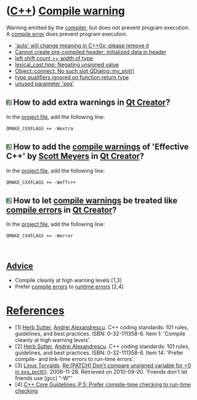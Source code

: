 # ([C++](Cpp.md)) [Compile warning](CppCompileWarning.md)

Warning emitted by the [compiler](CppCompiler.md), but does not prevent
program execution. A [compile error](CppCompileError.md) does prevent
program execution.

 * ['auto' will change meaning in C++0x; please remove it](CppCompileWarningAutoWillChangeMeaningInC++0x.md)
 * [Cannot create pre-compiled header: initialized data in header](CppCompileWarningCannotCreatePreCompiledHeaderInitializedDataInHeader.md)
 * [left shift count &gt;= width of type](CppCompileWarningLeftShiftCounterBiggerOrEqualToWidthOfType.md)
 * [lexical\_cast.hpp: Negating unsigned value](CppCompileWarningLexical_castHppNegatingUnsignedValue.md)
 * [Object::connect: No such slot QDialog::my\_slot()](CppCompileWarningNoSuchSlot.md)
 * [type qualifiers ignored on function return type](CppCompileWarningTypeQualifiersIgnoredOnFunctionReturnType.md)
 * [unused parameter 'seq'](CppCompileWarningUnusedParameterSeq.md)

## ![Qt Creator](PicQtCreator.png) How to add extra warnings in [Qt Creator](CppQtCreator.md)?

In the [project file](CppQtProjectFile.md), add the following line:

``` 
QMAKE_CXXFLAGS += -Wextra
```

## ![Qt Creator](PicQtCreator.png) How to add the [compile warnings](CppCompileWarning.md) of 'Effective C++' by [Scott Meyers](CppScottMeyers.md) in [Qt Creator](CppQtCreator.md)?

In the [project file](CppQtProjectFile.md), add the following line:

```
QMAKE_CXXFLAGS += -Weffc++
```

## ![Qt Creator](PicQtCreator.png) How to let [compile warnings](CppCompileWarning.md) be treated like [compile errors](CppCompileError.md) in [Qt Creator](CppQtCreator.md)?

In the [project file](CppQtProjectFile.md), add the following line:

```
QMAKE_CXXFLAGS += -Werror
```
 
## [Advice](CppAdvice.md)

 * Compile cleanly at high warning levels [1,3] 
 * Prefer [compile errors](CppCompileError.md) to [runtime errors](CppRuntimeError.md) [2,4]

# [References](CppReferences.md)

 * [1] [Herb Sutter](CppHerbSutter.md), [Andrei Alexandrescu](CppAndreiAlexandrescu.md). C++ coding standards: 101 rules, guidelines, and best practices. ISBN: 0-32-111358-6. Item 1: 'Compile cleanly at high warning levels'.
 * [2] [Herb Sutter](CppHerbSutter.md), [Andrei Alexandrescu](CppAndreiAlexandrescu.md). C++ coding standards: 101 rules, guidelines, and best practices. ISBN: 0-32-111358-6. Item 14: 'Prefer compile- and link-time errors to run-time errors'.
 * [3] [Linus Torvalds](LinusTorvalds.md). [Re:[PATCH] Don't compare unsigned variable for &lt;0 in sys\_prctl()](http://linux.derkeiler.com/Mailing-Lists/Kernel/2006-11/msg08325.html). 2006-11-28. Retrieved on 2010-09-20. 'Friends don't let friends use [gcc] "-W"'
 * [4] [C++ Core Guidelines: P.5: Prefer compile-time checking to run-time checking](https://github.com/isocpp/CppCoreGuidelines/blob/master/CppCoreGuidelines.md#p5-prefer-compile-time-checking-to-run-time-checking)
